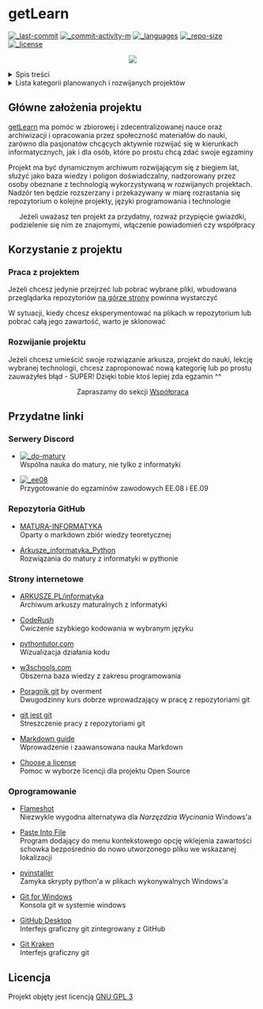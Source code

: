 # getLearn <!-- omit in toc -->
[![_last-commit]][commit]
[![_commit-activity-m]][commits] <!-- [![_contributors]][contributions] -->
[![_languages]][tags]
[![_repo-size]][zip]
[![_license]][license] <!-- ![_watchers][watch] -->

<p align="center"><img src="https://shields.io/badge/project_status-Work_in_progress-eb0?style=for-the-badge"/></p>

<details><summary>Spis treści</summary>

- [Główne założenia projektu](#główne-założenia-projektu)
- [Korzystanie z projektu](#korzystanie-z-projektu)
  - [Praca z projektem](#praca-z-projektem)
  - [Rozwijanie projektu](#rozwijanie-projektu)
- [Przydatne linki](#przydatne-linki)
  - [Serwery Discord](#serwery-discord)
  - [Repozytoria GitHub](#repozytoria-github)
  - [Strony internetowe](#strony-internetowe)
  - [Oprogramowanie](#oprogramowanie)
</details>
<details><summary>Lista kategorii planowanych i rozwijanych projektów</summary>

  - [x] [Matura](../matura/)
    - [x] [Informatyka rozszerzona](../matura/inf/)
    - [ ] Matematyka rozszerzona
  - [ ] [Kwalifikacje zawodowe](../qualification/)
    - [x] [Elektryczno - Elektroniczne](../qualification/ee/)
      - [x] [EE.09](../qualification/ee/09)
      - [x] [EE.08](../qualification/ee/08)
  - [x] [Programowanie](../programming/)
    - [x] [C++](../programming/cpp/)
    - [x] [Python](../programming/python/)
    - [x] [JavaScript](../programming/js/)
    - [x] [PHP](../programming/php/)
  - [ ] GitHub
    - [ ] Git
    - [ ] GitHub
    - [ ] Markdown
    - [ ] Mathpix Markdown
</details>

## Główne założenia projektu
[getLearn][root] ma pomóc w  zbiorowej i zdecentralizowanej nauce oraz archiwizacji i opracowania przez społeczność materiałów do nauki, zarówno dla pasjonatów chcących aktywnie rozwijać się w kierunkach informatycznych, jak i dla osób, które po prostu chcą zdać swoje egzaminy

Projekt ma być dynamicznym archiwum rozwijającym się z biegiem lat, służyć jako baza wiedzy i poligon doświadczalny, nadzorowany przez osoby obeznane z technologią wykorzystywaną w rozwijanych projektach. Nadzór ten będzie rozszerzany i przekazywany w miarę rozrastania się repozytorium o kolejne projekty, języki programowania i technologie

<p align="center">
  Jeżeli uważasz ten projekt za przydatny, rozważ przypięcie gwiazdki, podzielenie się nim ze znajomymi, włączenie powiadomień czy współpracy
</p>

## Korzystanie z projektu

### Praca z projektem
Jeżeli chcesz jedynie przejrzeć lub pobrać wybrane pliki, wbudowana przeglądarka repozytoriów [na górze strony](#) powinna wystarczyć

W sytuacji, kiedy chcesz eksperymentować na plikach w repozytorium lub pobrać całą jego zawartość, warto je sklonować

### Rozwijanie projektu
Jeżeli chcesz umieścić swoje rozwiązanie arkusza, projekt do nauki, lekcję wybranej technologii, chcesz zaproponować nową kategorię lub po prostu zauważyłeś błąd - SUPER! Dzięki tobie ktoś lepiej zda egzamin ^^

<p align="center">Zapraszamy do sekcji <a href="CONTRIBUTING.md">Współpraca</a></p>

## Przydatne linki
### Serwery Discord
  - [![_do-matury]][do-matury]  
    Wspólna nauka do matury, nie tylko z informatyki

  - [![_ee08]][ee08]  
    Przygotowanie do egzaminów zawodowych EE.08 i EE.09

### Repozytoria GitHub
  - [MATURA-INFORMATYKA](https://github.com/wernexnrs123/MATURA-INFORMATYKA)  
    Oparty o markdown zbiór wiedzy teoretycznej

  - [Arkusze_informatyka_Python](https://github.com/Jack477/Arkusze_informatyka_Python)  
    Rozwiązania do matury z informatyki w pythonie

### Strony internetowe
  - [ARKUSZE.PL/informatyka](https://arkusze.pl/informatyka-matura-poziom-rozszerzony/)  
    Archiwum arkuszy maturalnych z informatyki

  - [CodeRush](https://coderush.xyz/)  
    Ćwiczenie szybkiego kodowania w wybranym języku

  - [pythontutor.com](https://pythontutor.com)  
    Wizualizacja działania kodu

  - [w3schools.com](https://w3schools.com)  
    Obszerna baza wiedzy z zakresu programowania

  - [Poragnik git](https://www.youtube.com/watch?v=D6EI7EbEN4Q&list=PLjHmWifVUNMKIGHmaGPVqSD-L6i1Zw-MH) by overment  
    Dwugodzinny kurs dobrze wprowadzający w pracę z repozytoriami git

  - [git jest git](https://rogerdudler.github.io/git-guide/index.pl.html)  
    Streszczenie pracy z repozytoriami git

  - [Markdown guide](https://www.markdownguide.org/)  
    Wprowadzenie i zaawansowana nauka Markdown

  - [Choose a license](https://choosealicense.com/)  
    Pomoc w wyborze licencji dla projektu Open Source

### Oprogramowanie
  - [Flameshot](https://github.com/flameshot-org/flameshot)  
    Niezwykle wygodna alternatywa dla *Narzęzdzia Wycinania* Windows'a

  - [Paste Into File](https://github.com/EslaMx7/PasteIntoFile)  
    Program dodający do menu kontekstowego opcję wklejenia zawartości schowka bezpośrednio do nowo utworzonego pliku we wskazanej lokalizacji

  - [pyinstaller](https://github.com/pyinstaller/pyinstaller)  
    Zamyka skrypty python'a w plikach wykonywalnych Windows'a

  - [Git for Windows](https://gitforwindows.org/)  
    Konsola git w systemie windows

  - [GitHub Desktop](https://desktop.github.com/)  
    Interfejs graficzny git zintegrowany z GitHub

  - [Git Kraken](https://www.gitkraken.com/)  
    Interfejs graficzny git

## Licencja <!-- omit in toc -->
Projekt objęty jest licencją [GNU GPL 3][license]

[root]: https://github.com/Pixel48/getLearn
[license]: https://github.com/Pixel48/getLearn/blob/master/LICENSE

[commit]: https://github.com/Pixel48/getLearn/commit
[commits]: https://github.com/Pixel48/getLearn/commits/master
[contributions]: https://github.com/Pixel48/getLearn/graphs/contributors
[network]: https://github.com/Pixel48/getLearn/network
[tags]: https://github.com/Pixel48/getLearn/releases
[zip]: https://github.com/Pixel48/getLearn/archive/master.zip
[watch]: https://github.com/Pixel48/getLearn/subscribe

[_commit-activity-m]: https://img.shields.io/github/commit-activity/m/Pixel48/getLearn?style=flat
[_commit-activity-w]: https://img.shields.io/github/commit-activity/w/Pixel48/getLearn?style=flat
[_commit-activity-y]: https://img.shields.io/github/commit-activity/y/Pixel48/getLearn?style=flat
[_contributors]: https://img.shields.io/github/all-contributors/Pixel48/getLearn?style=flat
[_languages]: https://shields.io/github/languages/count/Pixel48/getLearn?style=flat
[_last-commit]: https://shields.io/github/last-commit/Pixel48/getLearn?style=flat
[_license]: https://shields.io/github/license/Pixel48/getLearn?color=d00&style=flat
[_repo-size]: https://shields.io/github/repo-size/Pixel48/getLearn?style=flat
[_watchers]: (https://shields.io/github/watchers/Pixel48/getLearn?label=Watch?style=social)

[_do-matury]: https://shields.io/discord/796048059507015732?label=Do%20matury&logo=discord&style=social&link=https://discord.gg/3hyj3kXQkt
[do-matury]: https://discord.gg/3hyj3kXQkt
[_ee08]: https://shields.io/discord/723560181996191914?label=EE.08%2FEE.09&logo=discord&style=social&link=https://discord.gg/RJMZQEC
[ee08]: https://discord.gg/RJMZQEC
